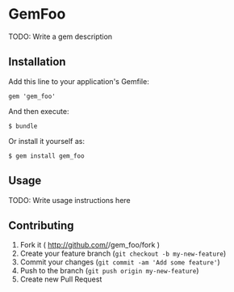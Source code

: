 # GemFoo

TODO: Write a gem description

## Installation

Add this line to your application's Gemfile:

    gem 'gem_foo'

And then execute:

    $ bundle

Or install it yourself as:

    $ gem install gem_foo

## Usage

TODO: Write usage instructions here

## Contributing

1. Fork it ( http://github.com/<my-github-username>/gem_foo/fork )
2. Create your feature branch (`git checkout -b my-new-feature`)
3. Commit your changes (`git commit -am 'Add some feature'`)
4. Push to the branch (`git push origin my-new-feature`)
5. Create new Pull Request
